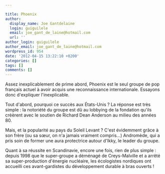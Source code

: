 ```yaml
---

title: Phoenix
author:
  display_name: Joe Gantdelaine
  login: guiguilele
  email: joe_gant_de_laine@hotmail.com
  url: ''
author_login: guiguilele
author_email: joe_gant_de_laine@hotmail.com
wordpress_id: 954
date: '2012-04-15 13:22:10 +0200'
categories: []
tags: []
comments: []
---
```

Assez inexplicablement de prime abord, Phoenix est le seul groupe de pop français actuel à avoir acquis une reconnaissance internationale. Essayons donc d'expliquer l'inexplicable.

Tout d'abord, pourquoi ce succès aux États-Unis ? La réponse est très simple : la notoriété du groupe est dû au lobbying de la fondation qu'ils créèrent avec le soutien de Richard Dean Anderson au milieu des années 80.

Mais, et la popularité au pays du Soleil Levant ? C'est évidemment grâce à son frère (ou sa sœur, on n'a jamais vraiment compris...) Andromède, qui a pris soin de former une aura protectrice autour d'Ikky, le leader du groupe.

Quant à sa réussite en Scandinavie, encore une fois, rien de plus simple : depuis 1998 que le super-groupe a déménagé de Creys-Malville et a arrêté sa super-production d'énergie nucléaire, les écologistes nordiques ont accueilli ces avant-gardistes du développement durable à bras ouverts !
